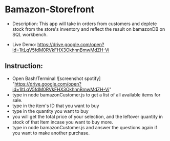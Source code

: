 # Bamazon-Storefront

* Description: This app will take in orders from customers and deplete stock from the store's inventory and reflect the result on bamazonDB on SQL workbench. 

* Live Demo: <https://drive.google.com/open?id=1ltLqV5fdM0RVkFHX3OkhnnBmwMdZH-Vi>

## Instruction:

* Open Bash/Terminal ![screenshot spotify] "https://drive.google.com/open?id=1ltLqV5fdM0RVkFHX3OkhnnBmwMdZH-Vi"
* type in node bamazonCustomer.js to get a list of all available items for sale. 
* type in the item's ID that you want to buy 
* type in the quantity you want to buy 
* you will get the total price of your selection, and the leftover quantity in stock of that Item incase you want to buy more. 
* type in node bamazonCustomer.js and answer the questions again if you want to make another purchase. 

